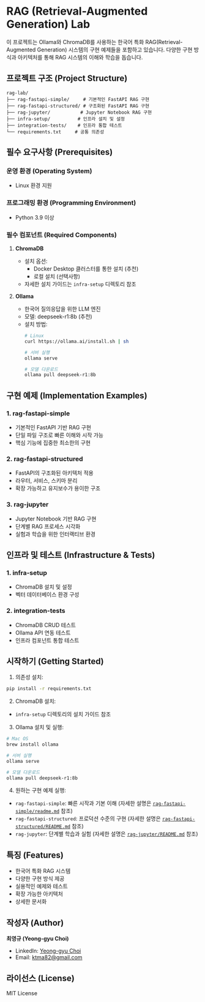 # RAG (Retrieval-Augmented Generation) Lab

이 프로젝트는 Ollama와 ChromaDB를 사용하는 한국어 특화 RAG(Retrieval-Augmented Generation) 시스템의 구현 예제들을 포함하고 있습니다. 다양한 구현 방식과 아키텍처를 통해 RAG 시스템의 이해와 학습을 돕습니다.

## 프로젝트 구조 (Project Structure)

```
rag-lab/
├── rag-fastapi-simple/     # 기본적인 FastAPI RAG 구현
├── rag-fastapi-structured/ # 구조화된 FastAPI RAG 구현
├── rag-jupyter/           # Jupyter Notebook RAG 구현
├── infra-setup/          # 인프라 설치 및 설정
├── integration-tests/    # 인프라 통합 테스트
└── requirements.txt     # 공통 의존성
```

## 필수 요구사항 (Prerequisites)

### 운영 환경 (Operating System)
- Linux 환경 지원

### 프로그래밍 환경 (Programming Environment)
- Python 3.9 이상

### 필수 컴포넌트 (Required Components)

1. **ChromaDB**
   - 설치 옵션:
     - Docker Desktop 클러스터를 통한 설치 (추천)
     - 로컬 설치 (선택사항)
   - 자세한 설치 가이드는 `infra-setup` 디렉토리 참조

2. **Ollama**
   - 한국어 질의응답을 위한 LLM 엔진
   - 모델: deepseek-r1:8b (추천)
   - 설치 방법:
     ```bash
     # Linux
     curl https://ollama.ai/install.sh | sh
     
     # 서버 실행
     ollama serve
     
     # 모델 다운로드
     ollama pull deepseek-r1:8b
     ```

## 구현 예제 (Implementation Examples)

### 1. rag-fastapi-simple
- 기본적인 FastAPI 기반 RAG 구현
- 단일 파일 구조로 빠른 이해와 시작 가능
- 핵심 기능에 집중한 최소한의 구현

### 2. rag-fastapi-structured
- FastAPI의 구조화된 아키텍처 적용
- 라우터, 서비스, 스키마 분리
- 확장 가능하고 유지보수가 용이한 구조

### 3. rag-jupyter
- Jupyter Notebook 기반 RAG 구현
- 단계별 RAG 프로세스 시각화
- 실험과 학습을 위한 인터랙티브 환경

## 인프라 및 테스트 (Infrastructure & Tests)

### 1. infra-setup
- ChromaDB 설치 및 설정
- 벡터 데이터베이스 환경 구성

### 2. integration-tests
- ChromaDB CRUD 테스트
- Ollama API 연동 테스트
- 인프라 컴포넌트 통합 테스트

## 시작하기 (Getting Started)

1. 의존성 설치:
```bash
pip install -r requirements.txt
```

2. ChromaDB 설치:
- `infra-setup` 디렉토리의 설치 가이드 참조

3. Ollama 설치 및 실행:
```bash
# Mac OS
brew install ollama

# 서버 실행
ollama serve

# 모델 다운로드
ollama pull deepseek-r1:8b
```

4. 원하는 구현 예제 실행:
- `rag-fastapi-simple`: 빠른 시작과 기본 이해 (자세한 설명은 [`rag-fastapi-simple/readme.md`](rag-fastapi-simple/readme.md) 참조)
- `rag-fastapi-structured`: 프로덕션 수준의 구현 (자세한 설명은 [`rag-fastapi-structured/README.md`](rag-fastapi-structured/README.md) 참조)
- `rag-jupyter`: 단계별 학습과 실험 (자세한 설명은 [`rag-jupyter/README.md`](rag-jupyter/README.md) 참조)

## 특징 (Features)

- 한국어 특화 RAG 시스템
- 다양한 구현 방식 제공
- 실용적인 예제와 테스트
- 확장 가능한 아키텍처
- 상세한 문서화

## 작성자 (Author)

**최영규 (Yeong-gyu Choi)**
- LinkedIn: [Yeong-gyu Choi](https://www.linkedin.com/in/yeong-gyu-choi-32355b174/)
- Email: ktma82@gmail.com

## 라이선스 (License)

MIT License
